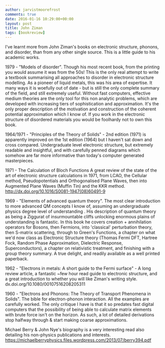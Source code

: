 ```yaml
---
author: jarvistmoorefrost
comments: true
date: 2016-01-16 10:29:00+00:00
layout: post
title: John Ziman 
tags: [bookreview]
---
```


I've learnt more from John Ziman's books on electronic structure, phonons, and
disorder, than from any other single source.
This is a little guide to his academic works.

1979 - "Models of disorder". Though his most recent book, from the printing you
would assume it was from the 50s! This is the only real attempt to write
a textbook summarising all approaches to disorder in electronic structure
modelling. As a pioneer of liquid metals, this was his area of expertise. It
many ways it is woefully out of date - but is still the only complete summary
of the field, and still extremely useful. Without fast computers, effective
medium theories are the only tool for this non analytic problems, which are
developed with increasing tiers of sophistication and approximation. It's the
only proper description of the motivation and construction of the coherent
potential approximation which I know of. If you work in the electronic
structure of disordered materials you would be foolhardy not to own this book.

1964/1971 - "Principles of the Theory of Solids" - 2nd edition (1971) is
apparently improved on the 1st edition (1964) but I haven't sat down and cross
compared. Undergraduate level electronic structure, but extremely readable and
insightful, and with carefully penned diagrams which somehow are far more
informative than today's computer generated masterpieces.

1971 - The Calculation of Bloch Functions
A great review of the state of the art of electronic structure calculations in
1971, from LCAO, the Cellular method, Pseudopotentials and Orthogonalised Plane
Waves, then into Augmented Plane Waves (Muffin Tin) and the KKR method. 
http://dx.doi.org/10.1016/S0081-1947(08)60491-9

1969 - "Elements of advanced quantum theory". The most clear introduction to
more advanced QM concepts I know of, assuming an undergraduate physics degree
level of understanding . His description of quantum theory as being a Ziggurat
of insurmountable cliffs unlocking enormous plains of understanding is
fantastic.
In this book he covers creation + annihilation operators for Bosons, then
Fermions, into 'classical' perturbation theory, then S-matrix scattering,
through to Green's Functions, a chapter on what we'd now class as Electronic
Structure theory (Thomas Fermi DFT, Hartree Fock, Random Phase Approximation,
Dielectric Response, Superconductors), a chapter on relativistic treatment, and
finishing with a group theory summary. A true delight, and readily available as
a well printed paperback.

1962 - "Electrons in metals: A short guide to the Fermi surface" - A long
review article, a fantastic ~few hour read guide to electronic structure, and
a great introduction to whether you will like Ziman's writing style.
dx.doi.org/10.1080/00107516208205311

1960 - "Electrons and Phonons: The Theory of Transport Phenomena in Solids".
The bible for electron-phonon interaction. All the examples are carefully
worked. The only critique I have is that it so predates fast digital computers
that the possibility of being able to calculate matrix elements with brute
force isn't on the horizon. As such, a lot of detailed derivations stop halfway
through & start making coarse approximations.

Michael Berry & John Nye's biography is a very interesting read also detailing
his non-physics publications and interests.
https://michaelberryphysics.files.wordpress.com/2013/07/berry394.pdf
